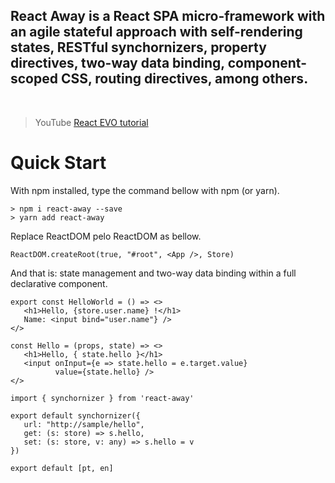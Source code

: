 ## **React Away** is a React SPA micro-framework with an agile stateful approach with self-rendering states, RESTful synchornizers, property directives, two-way data binding, component-scoped CSS, routing directives, among others.

<br/>

> YouTube [React EVO tutorial](https://www.youtube.com/watch?v=9ugQcP9clMQ)


# Quick Start

With npm installed, type the command bellow with npm (or yarn).

```console
> npm i react-away --save
> yarn add react-away
```

Replace ReactDOM pelo ReactDOM as bellow.

```tsx
ReactDOM.createRoot(true, "#root", <App />, Store)
```

And that is: state management and two-way data binding within a full declarative component.

```tsx
export const HelloWorld = () => <>
   <h1>Hello, {store.user.name} !</h1>
   Name: <input bind="user.name"} /> 
</>

const Hello = (props, state) => <>
   <h1>Hello, { state.hello }</h1>
   <input onInput={e => state.hello = e.target.value}
          value={state.hello} />
</>

import { synchornizer } from 'react-away'

export default synchornizer({
   url: "http://sample/hello",
   get: (s: store) => s.hello,
   set: (s: store, v: any) => s.hello = v
})

export default [pt, en]

```